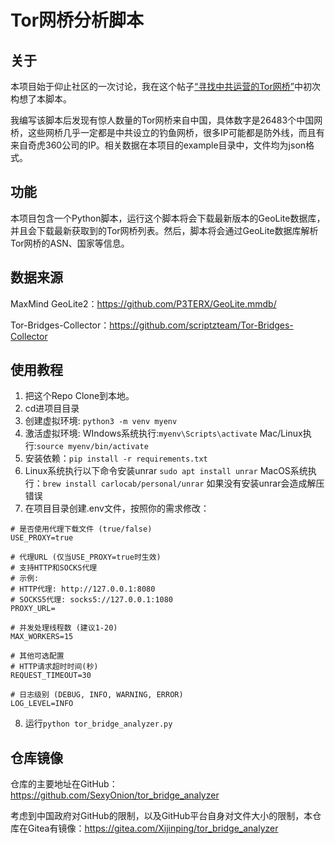 # Tor网桥分析脚本

## 关于

本项目始于仰止社区的一次讨论，我在这个帖子[“寻找中共运营的Tor网桥”](https://yangzhi.org/question/6783/)中初次构想了本脚本。

我编写该脚本后发现有惊人数量的Tor网桥来自中国，具体数字是26483个中国网桥，这些网桥几乎一定都是中共设立的钓鱼网桥，很多IP可能都是防外线，而且有来自奇虎360公司的IP。相关数据在本项目的example目录中，文件均为json格式。

## 功能

本项目包含一个Python脚本，运行这个脚本将会下载最新版本的GeoLite数据库，并且会下载最新获取到的Tor网桥列表。然后，脚本将会通过GeoLite数据库解析Tor网桥的ASN、国家等信息。

## 数据来源

MaxMind GeoLite2：https://github.com/P3TERX/GeoLite.mmdb/

Tor-Bridges-Collector：https://github.com/scriptzteam/Tor-Bridges-Collector

## 使用教程

1. 把这个Repo Clone到本地。
2. cd进项目目录
3. 创建虚拟环境: ```python3 -m venv myenv```
4. 激活虚拟环境: WIndows系统执行:```myenv\Scripts\activate``` Mac/Linux执行:```source myenv/bin/activate```
5. 安装依赖：```pip install -r requirements.txt```
6. Linux系统执行以下命令安装unrar ```sudo apt install unrar``` MacOS系统执行：```brew install carlocab/personal/unrar``` 如果没有安装unrar会造成解压错误
7. 在项目目录创建.env文件，按照你的需求修改：

```env
# 是否使用代理下载文件 (true/false)
USE_PROXY=true

# 代理URL (仅当USE_PROXY=true时生效)
# 支持HTTP和SOCKS代理
# 示例:
# HTTP代理: http://127.0.0.1:8080
# SOCKS5代理: socks5://127.0.0.1:1080
PROXY_URL=

# 并发处理线程数 (建议1-20)
MAX_WORKERS=15

# 其他可选配置
# HTTP请求超时时间(秒)
REQUEST_TIMEOUT=30

# 日志级别 (DEBUG, INFO, WARNING, ERROR)
LOG_LEVEL=INFO
```
8. 运行```python tor_bridge_analyzer.py```

## 仓库镜像

仓库的主要地址在GitHub：https://github.com/SexyOnion/tor_bridge_analyzer

考虑到中国政府对GitHub的限制，以及GitHub平台自身对文件大小的限制，本仓库在Gitea有镜像：https://gitea.com/Xijinping/tor_bridge_analyzer